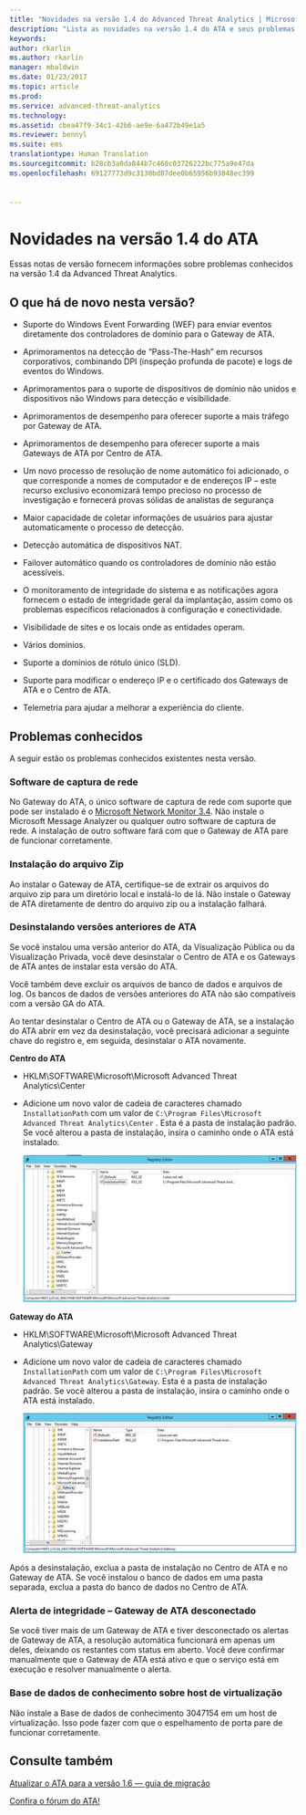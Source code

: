 ```yaml
---
title: "Novidades na versão 1.4 do Advanced Threat Analytics | Microsoft Docs"
description: "Lista as novidades na versão 1.4 do ATA e seus problemas conhecidos"
keywords: 
author: rkarlin
ms.author: rkarlin
manager: mbaldwin
ms.date: 01/23/2017
ms.topic: article
ms.prod: 
ms.service: advanced-threat-analytics
ms.technology: 
ms.assetid: cbea47f9-34c1-42b6-ae9e-6a472b49e1a5
ms.reviewer: bennyl
ms.suite: ems
translationtype: Human Translation
ms.sourcegitcommit: b28cb3a0da844b7c460c03726222bc775a9e47da
ms.openlocfilehash: 69127773d9c3130bd07dee0b65956b93848ec399


---
```


# <a name="what39s-new-in-ata-version-14"></a>Novidades na versão 1.4 do ATA
Essas notas de versão fornecem informações sobre problemas conhecidos na versão 1.4 da Advanced Threat Analytics.

## <a name="whats-new-in-this-version"></a>O que há de novo nesta versão?

-   Suporte do Windows Event Forwarding (WEF) para enviar eventos diretamente dos controladores de domínio para o Gateway de ATA.

-   Aprimoramentos na detecção de “Pass-The-Hash” em recursos corporativos, combinando DPI (inspeção profunda de pacote) e logs de eventos do Windows.

-   Aprimoramentos para o suporte de dispositivos de domínio não unidos e dispositivos não Windows para detecção e visibilidade.

-   Aprimoramentos de desempenho para oferecer suporte a mais tráfego por Gateway de ATA.

-   Aprimoramentos de desempenho para oferecer suporte a mais Gateways de ATA por Centro de ATA.

-   Um novo processo de resolução de nome automático foi adicionado, o que corresponde a nomes de computador e de endereços IP – este recurso exclusivo economizará tempo precioso no processo de investigação e fornecerá provas sólidas de analistas de segurança

-   Maior capacidade de coletar informações de usuários para ajustar automaticamente o processo de detecção.

-   Detecção automática de dispositivos NAT.

-   Failover automático quando os controladores de domínio não estão acessíveis.

-   O monitoramento de integridade do sistema e as notificações agora fornecem o estado de integridade geral da implantação, assim como os problemas específicos relacionados à configuração e conectividade.

-   Visibilidade de sites e os locais onde as entidades operam.

-   Vários domínios.

-   Suporte a domínios de rótulo único (SLD).

-   Suporte para modificar o endereço IP e o certificado dos Gateways de ATA e o Centro de ATA.

-   Telemetria para ajudar a melhorar a experiência do cliente.

## <a name="known-issues"></a>Problemas conhecidos
A seguir estão os problemas conhecidos existentes nesta versão.

### <a name="network-capture-software"></a>Software de captura de rede
No Gateway do ATA, o único software de captura de rede com suporte que pode ser instalado é o [Microsoft Network Monitor 3.4](http://www.microsoft.com/download/details.aspx?id=4865). Não instale o Microsoft Message Analyzer ou qualquer outro software de captura de rede. A instalação de outro software fará com que o Gateway de ATA pare de funcionar corretamente.

### <a name="installation-from-zip-file"></a>Instalação do arquivo Zip
Ao instalar o Gateway de ATA, certifique-se de extrair os arquivos do arquivo zip para um diretório local e instalá-lo de lá. Não instale o Gateway de ATA diretamente de dentro do arquivo zip ou a instalação falhará.

### <a name="uninstalling-previous-versions-of-ata"></a>Desinstalando versões anteriores de ATA
Se você instalou uma versão anterior do ATA, da Visualização Pública ou da Visualização Privada, você deve desinstalar o Centro de ATA e os Gateways de ATA antes de instalar esta versão do ATA.

Você também deve excluir os arquivos de banco de dados e arquivos de log. Os bancos de dados de versões anteriores do ATA não são compatíveis com a versão GA do ATA.

Ao tentar desinstalar o Centro de ATA ou o Gateway de ATA, se a instalação do ATA abrir em vez da desinstalação, você precisará adicionar a seguinte chave do registro e, em seguida, desinstalar o ATA novamente.

**Centro do ATA**

-   HKLM\SOFTWARE\Microsoft\Microsoft Advanced Threat Analytics\Center

-   Adicione um novo valor de cadeia de caracteres chamado `InstallationPath` com um valor de `C:\Program Files\Microsoft Advanced Threat Analytics\Center` . Esta é a pasta de instalação padrão. Se você alterou a pasta de instalação, insira o caminho onde o ATA está instalado.

    ![Editor do registro para o caminho de instalação do Centro de ATA](media/ATA-uninstall-center-bug.jpg)

**Gateway do ATA**

-   HKLM\SOFTWARE\Microsoft\Microsoft Advanced Threat Analytics\Gateway

-   Adicione um novo valor de cadeia de caracteres chamado `InstallationPath` com um valor de `C:\Program Files\Microsoft Advanced Threat Analytics\Gateway`. Esta é a pasta de instalação padrão.  Se você alterou a pasta de instalação, insira o caminho onde o ATA está instalado.

    ![Editor do registro para o caminho de instalação do Gateway de ATA](media/ATA-GW-uninstall-bug.jpg)

Após a desinstalação, exclua a pasta de instalação no Centro de ATA e no Gateway de ATA.  Se você instalou o banco de dados em uma pasta separada, exclua a pasta do banco de dados no Centro de ATA.

### <a name="health-alert---disconnected-ata-gateway"></a>Alerta de integridade – Gateway de ATA desconectado
Se você tiver mais de um Gateway de ATA e tiver desconectado os alertas de Gateway de ATA, a resolução automática funcionará em apenas um deles, deixando os restantes com status em aberto. Você deve confirmar manualmente que o Gateway de ATA está ativo e que o serviço está em execução e resolver manualmente o alerta.

### <a name="kb-on-virtualization-host"></a>Base de dados de conhecimento sobre host de virtualização
Não instale a Base de dados de conhecimento 3047154 em um host de virtualização. Isso pode fazer com que o espelhamento de porta pare de funcionar corretamente.

## <a name="see-also"></a>Consulte também

[Atualizar o ATA para a versão 1.6 — guia de migração](ata-update-1.6-migration-guide.md)

[Confira o fórum do ATA!](https://social.technet.microsoft.com/Forums/security/home?forum=mata)


<!--HONumber=Feb17_HO1-->


